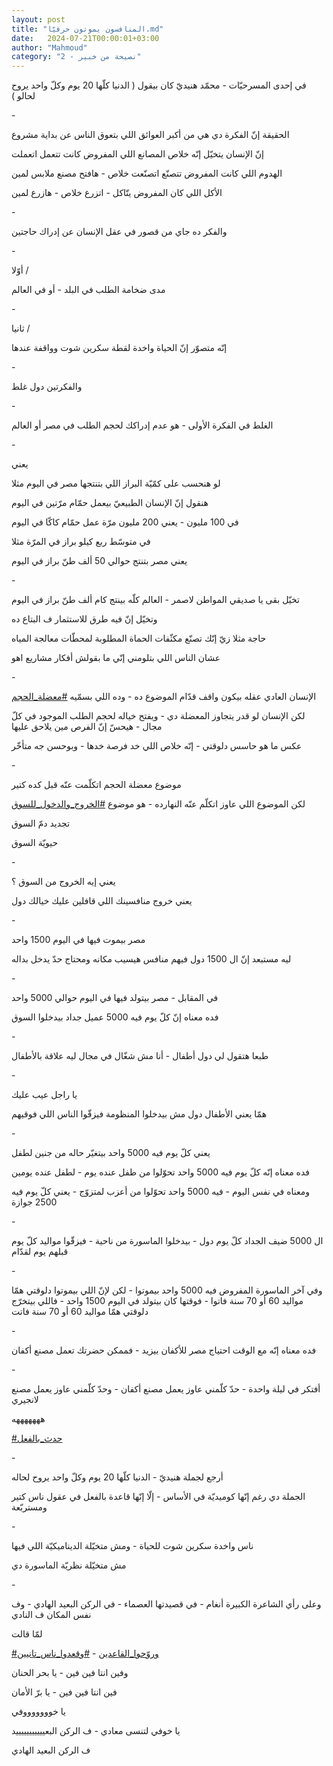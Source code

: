```yaml
---
layout: post
title: "المنافسون يموتون حرفيّا.md"
date:   2024-07-21T00:00:01+03:00
author: "Mahmoud"
category: "2 - نصيحة من خبير"
---
```

في إحدى المسرحيّات - محمّد هنيديّ كان بيقول ( الدنيا كلّها
20 يوم وكلّ واحد يروح لحالو )

\-

الحقيقة إنّ الفكرة دي هي من أكبر العوائق اللي بتعوق الناس
عن بداية مشروع

إنّ الإنسان يتخيّل إنّه خلاص المصانع اللي المفروض كانت
تتعمل اتعملت

الهدوم اللي كانت المفروض تتصنّع اتصنّعت خلاص - هافتح مصنع
ملابس لمين

الأكل اللي كان المفروض يتّاكل - اتزرع خلاص - هازرع
لمين

\-

والفكر ده جاي من قصور في عقل الإنسان عن إدراك
حاجتين

\-

أوّلا /

مدى ضخامة الطلب في البلد - أو في العالم

\-

ثانيا /

إنّه متصوّر إنّ الحياة واخدة لقطة سكرين شوت وواقفة
عندها

\-

والفكرتين دول غلط

\-

الغلط في الفكرة الأولى - هو عدم إدراكك لحجم الطلب في مصر
أو العالم

\-

يعني

لو هنحسب على كمّيّة البراز اللي بتنتجها مصر في اليوم
مثلا

هنقول إنّ الإنسان الطبيعيّ بيعمل حمّام مرّتين في
اليوم

في 100 مليون - يعني 200 مليون مرّة عمل حمّام كاكّا في
اليوم

في متوسّط ربع كيلو براز في المرّة مثلا

يعني مصر بتنتج حوالي 50 ألف طنّ براز في اليوم

\-

تخيّل بقى يا صديقي المواطن لاصمر - العالم كلّه بينتج كام
ألف طنّ براز في اليوم

وتخيّل إنّ فيه طرق للاستثمار ف البتاع ده

حاجة مثلا زيّ إنّك تصنّع مكثّفات الحماة المطلوبة لمحطّات
معالجة المياه

عشان الناس اللي بتلومني إنّي ما بقولش أفكار مشاريع
اهو

\-

الإنسان العادي عقله بيكون واقف قدّام الموضوع ده - وده
اللي بسمّيه
[<u>\#معضلة_الحجم</u>](https://www.facebook.com/hashtag/%D9%85%D8%B9%D8%B6%D9%84%D8%A9_%D8%A7%D9%84%D8%AD%D8%AC%D9%85?__eep__=6&__cft__%5b0%5d=AZWFNY6Rs4UuJ-zVPY8TcIJgluep4xROiDjIVGfXD0uzyebPgANFKjNmzhqKUkcWBNlABFso4oy3lJhOYM582X5yaFNShx9tkRw361qLGiCwvgFMQjKtcLS_9wU9bXuoCDdhMN5u7XwCeLiuWF6HRGSot7ccgC7kYB0Q4_Vw5UVggg9rxH-oTJmA2hNEcAEIHro&__tn__=*NK-R)

لكن الإنسان لو قدر يتجاوز المعضلة دي - ويفتح خياله لحجم
الطلب الموجود في كلّ مجال - هيحسّ إنّ الفرص مين يلاحق عليها

عكس ما هو حاسس دلوقتي - إنّه خلاص اللي خد فرصة خدها -
وبوحسن جه متأخّر

\-

موضوع معضلة الحجم اتكلّمت عنّه قبل كده كتير

لكن الموضوع اللي عاوز اتكلّم عنّه النهارده - هو
موضوع
[<u>\#الخروج_والدخول_للسوق</u>](https://www.facebook.com/hashtag/%D8%A7%D9%84%D8%AE%D8%B1%D9%88%D8%AC_%D9%88%D8%A7%D9%84%D8%AF%D8%AE%D9%88%D9%84_%D9%84%D9%84%D8%B3%D9%88%D9%82?__eep__=6&__cft__%5b0%5d=AZWFNY6Rs4UuJ-zVPY8TcIJgluep4xROiDjIVGfXD0uzyebPgANFKjNmzhqKUkcWBNlABFso4oy3lJhOYM582X5yaFNShx9tkRw361qLGiCwvgFMQjKtcLS_9wU9bXuoCDdhMN5u7XwCeLiuWF6HRGSot7ccgC7kYB0Q4_Vw5UVggg9rxH-oTJmA2hNEcAEIHro&__tn__=*NK-R)

تجديد دمّ السوق

حيويّة السوق

\-

يعني إيه الخروج من السوق ؟

يعني خروج منافسينك اللي قافلين عليك خيالك دول

\-

مصر بيموت فيها في اليوم 1500 واحد

ليه مستبعد إنّ ال 1500 دول فيهم منافس هيسيب مكانه ومحتاج
حدّ يدخل بداله

\-

في المقابل - مصر بيتولد فيها في اليوم حوالي 5000
واحد

فده معناه إنّ كلّ يوم فيه 5000 عميل جداد بيدخلوا
السوق

\-

طبعا هتقول لي دول أطفال - أنا مش شغّال في مجال ليه علاقة
بالأطفال

\-

يا راجل عيب عليك

همّا يعني الأطفال دول مش بيدخلوا المنظومة فيزقّوا الناس
اللي فوقيهم

\-

يعني كلّ يوم فيه 5000 واحد بيتغيّر حاله من جنين
لطفل

فده معناه إنّه كلّ يوم فيه 5000 واحد تحوّلوا من طفل عنده
يوم - لطفل عنده يومين

ومعناه في نفس اليوم - فيه 5000 واحد تحوّلوا من أعزب
لمتزوّج - يعني كلّ يوم فيه 2500 جوازة

\-

ال 5000 ضيف الجداد كلّ يوم دول - بيدخلوا الماسورة من
ناحية - فيزقّوا مواليد كلّ يوم قبلهم يوم لقدّام

\-

وفي آخر الماسورة المفروض فيه 5000 واحد بيموتوا - لكن لإنّ
اللي بيموتوا دلوقتي همّا مواليد 60 أو 70 سنة فاتوا - فوقتها كان بيتولد في
اليوم 1500 واحد - فاللي بيتخرّج دلوقتي همّا مواليد 60 أو 70 سنة
فاتت

\-

فده معناه إنّه مع الوقت احتياج مصر للأكفان بيزيد - فممكن
حضرتك تعمل مصنع أكفان

\-

أفتكر في ليلة واحدة - حدّ كلّمني عاوز يعمل مصنع أكفان -
وحدّ كلّمني عاوز يعمل مصنع لانجيري

هههههههه

[<u>\#حدث_بالفعل</u>](https://www.facebook.com/hashtag/%D8%AD%D8%AF%D8%AB_%D8%A8%D8%A7%D9%84%D9%81%D8%B9%D9%84?__eep__=6&__cft__%5b0%5d=AZWFNY6Rs4UuJ-zVPY8TcIJgluep4xROiDjIVGfXD0uzyebPgANFKjNmzhqKUkcWBNlABFso4oy3lJhOYM582X5yaFNShx9tkRw361qLGiCwvgFMQjKtcLS_9wU9bXuoCDdhMN5u7XwCeLiuWF6HRGSot7ccgC7kYB0Q4_Vw5UVggg9rxH-oTJmA2hNEcAEIHro&__tn__=*NK-R)

\-

أرجع لجملة هنيديّ - الدنيا كلّها 20 يوم وكلّ واحد يروح
لحاله

الجملة دي رغم إنّها كوميديّة في الأساس - إلّا إنّها قاعدة
بالفعل في عقول ناس كتير ومستربّعة

\-

ناس واخدة سكرين شوت للحياة - ومش متخيّلة الديناميكيّة اللي
فيها

مش متخيّلة نظريّة الماسورة دي

\-

وعلى رأي الشاعرة الكبيرة أنغام - في قصيدتها العصماء - في
الركن البعيد الهادي - وف نفس المكان ف النادي

لمّا قالت

[<u>\#وروّحوا_القاعدين</u>](https://www.facebook.com/hashtag/%D9%88%D8%B1%D9%88%D9%91%D8%AD%D9%88%D8%A7_%D8%A7%D9%84%D9%82%D8%A7%D8%B9%D8%AF%D9%8A%D9%86?__eep__=6&__cft__%5b0%5d=AZWFNY6Rs4UuJ-zVPY8TcIJgluep4xROiDjIVGfXD0uzyebPgANFKjNmzhqKUkcWBNlABFso4oy3lJhOYM582X5yaFNShx9tkRw361qLGiCwvgFMQjKtcLS_9wU9bXuoCDdhMN5u7XwCeLiuWF6HRGSot7ccgC7kYB0Q4_Vw5UVggg9rxH-oTJmA2hNEcAEIHro&__tn__=*NK-R) -
[<u>\#وقعدوا_ناس_تانيين</u>](https://www.facebook.com/hashtag/%D9%88%D9%82%D8%B9%D8%AF%D9%88%D8%A7_%D9%86%D8%A7%D8%B3_%D8%AA%D8%A7%D9%86%D9%8A%D9%8A%D9%86?__eep__=6&__cft__%5b0%5d=AZWFNY6Rs4UuJ-zVPY8TcIJgluep4xROiDjIVGfXD0uzyebPgANFKjNmzhqKUkcWBNlABFso4oy3lJhOYM582X5yaFNShx9tkRw361qLGiCwvgFMQjKtcLS_9wU9bXuoCDdhMN5u7XwCeLiuWF6HRGSot7ccgC7kYB0Q4_Vw5UVggg9rxH-oTJmA2hNEcAEIHro&__tn__=*NK-R)

وفين انتا فين فين - يا بحر الحنان

فين انتا فين فين - يا برّ الأمان

يا خوووووووفي

يا خوفي لتنسى معادي - ف الركن البعيييييييييييد

ف الركن البعيد الهادي
